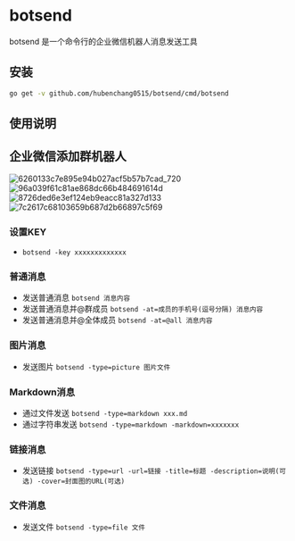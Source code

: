 # botsend

botsend 是一个命令行的企业微信机器人消息发送工具

## 安装

```bash
go get -v github.com/hubenchang0515/botsend/cmd/botsend
```

## 使用说明

## 企业微信添加群机器人
![6260133c7e895e94b027acf5b57b7cad_720](https://github.com/user-attachments/assets/afe4ed99-0a10-459a-b8fb-517353a60332)
![96a039f61c81ae868dc66b484691614d](https://github.com/user-attachments/assets/d03c958c-6532-4b4f-a3a9-0f1ec3d0a217)
![8726ded6e3ef124eb9eacc81a327d133](https://github.com/user-attachments/assets/3a538b90-dd0b-49a9-9c9e-4ce3bad7cce8)
![7c2617c68103659b687d2b66897c5f69](https://github.com/user-attachments/assets/a53cd3a3-7576-4b9a-9fab-7d8bcca91e23)



### 设置KEY
* `botsend -key xxxxxxxxxxxxx`

### 普通消息
* 发送普通消息 `botsend 消息内容`
* 发送普通消息并@群成员 `botsend -at=成员的手机号(逗号分隔) 消息内容`
* 发送普通消息并@全体成员 `botsend -at=@all 消息内容`

### 图片消息
* 发送图片 `botsend -type=picture 图片文件`

### Markdown消息
* 通过文件发送 `botsend -type=markdown xxx.md`
* 通过字符串发送 `botsend -type=markdown -markdown=xxxxxxx`

### 链接消息
* 发送链接 `botsend -type=url -url=链接 -title=标题 -description=说明(可选) -cover=封面图的URL(可选)`

### 文件消息
* 发送文件 `botsend -type=file 文件`
